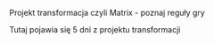 Projekt transformacja czyli Matrix - poznaj reguły gry

Tutaj pojawia się 5 dni z projektu transformacji
